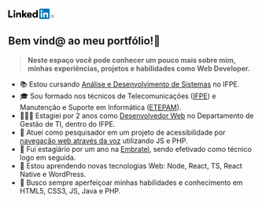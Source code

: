 [<img src="https://raw.githubusercontent.com/Gwolner/gwolner/master/img/linkedin.png" alt="Logo Linkedin"/>](https://www.linkedin.com/in/guilherme-wolner/)
<!-- &nbsp;&nbsp;&nbsp;
[<img src="https://raw.githubusercontent.com/Gwolner/gwolner/master/img/codepen.png" alt="Logo Codepen"/>](https://codepen.io/gwolner/pens/public)
-->
## Bem vind@ ao meu portfólio!📖

> **Neste espaço você pode conhecer um pouco mais sobre mim, minhas experiências, projetos e habilidades como Web Developer.**

<!-- - 🕵🏻‍♂️ Atualmente estou em busca de um estágio como Desenvolvedor Web (Front, Back ou Full). -->
- 📚 Estou cursando [Análise e Desenvolvimento de Sistemas](https://www.ifpe.edu.br/campus/recife/cursos/superiores/tecnologos/analise-e-desenvolvimento-de-sistemas) no IFPE.
- 🎓 Sou formado nos técnicos de Telecomunicações ([IFPE](https://www.ifpe.edu.br/campus/recife/cursos/tecnicos/subsequente/telecomunicacoes)) e Manutenção e Suporte em Informática ([ETEPAM](http://www.etepam.pe.gov.br/cursos/presencial/manutencao-e-suporte-em-informatica)).
- 👨🏻‍💻 Estagiei por 2 anos como [Desenvolvedor Web](https://github.com/Gwolner/csmo-ambulatorial) no Departamento de Gestão de TI, dentro do IFPE.
- 🔬 Atuei como pesquisador em um projeto de acessibilidade por [navegação web através da voz](https://github.com/Gwolner/pibex-hello-moodle) utilizando JS e PHP.
- 🎯 Fui estagiário por um ano na [Embratel](https://www.embratel.com.br), sendo efetivado como técnico logo em seguida.
- 🌱 Estou aprendendo novas tecnologias Web: Node, React, TS, React Native e WordPress.
- 🍁 Busco sempre aperfeiçoar minhas habilidades e conhecimento em HTML5, CSS3, JS, Java e PHP.
